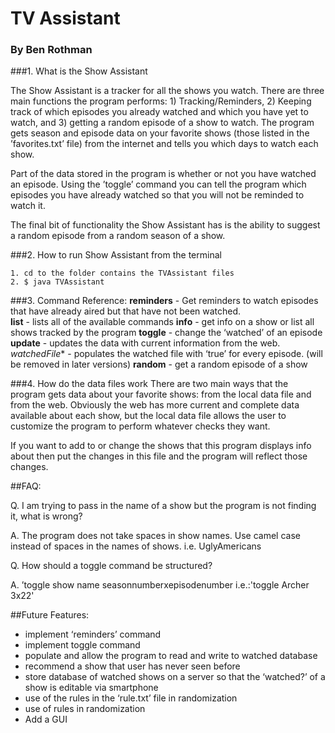 # TV Assistant
### By Ben Rothman



###1. What is the Show Assistant

The Show Assistant is a tracker for all the shows you watch.  There are three main functions the program performs: 1) Tracking/Reminders, 2) Keeping track of which episodes you already watched and which you have yet to watch, and 3) getting a random episode of a show to watch.  The program gets season and episode data on your favorite shows (those listed in the ’favorites.txt’ file) from the internet and tells you which days to watch each show.

Part of the data stored in the program is whether or not you have watched an episode.  Using the ’toggle’ command you can tell the program which episodes you have already watched so that you will not be reminded to watch it.

The final bit of functionality the Show Assistant has is the ability to suggest a random episode from a random season of a show.

###2. How to run Show Assistant from the terminal

	1. cd to the folder contains the TVAssistant files
	2. $ java TVAssistant

###3. Command Reference:
**reminders** - Get reminders to watch episodes that have already aired but that have not been watched.<br>
**list** - lists all of the available commands
**info** - get info on a show or list all shows tracked by the program
**toggle** - change the ‘watched’ of an episode
**update** - updates the data with current information from the web.
*watchedFile** - populates the watched file with ‘true’ for every episode. (will be removed in later versions)
**random** - get a random episode of a show

###4. How do the data files work
There are two main ways that the program gets data about your favorite shows: from the local data file and from the web.  Obviously the web has more current and complete data available about each show, but the local data file allows the user to customize the program to perform whatever checks they want.

If you want to add to or change the shows that this program displays info about then put the changes in this file and the program will reflect those changes.

##FAQ:

Q. I am trying to pass in the name of a show but the program is not finding it, what is wrong?

A. The program does not take spaces in show names.  Use camel case instead of spaces in the names of shows. i.e. UglyAmericans

Q. How should a toggle command be structured?

A. ’toggle show name seasonnumberxepisodenumber
i.e.:'toggle Archer 3x22'



##Future Features:

- implement ‘reminders’ command
- implement toggle command
- populate and allow the program to read and write to watched database
- recommend a show that user has never seen before
- store database of watched shows on a server so that the ‘watched?’ of a show is editable via smartphone
- use of the rules in the ‘rule.txt’ file in randomization
- use of rules in randomization
- Add a GUI
